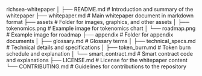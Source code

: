 richsea-whitepaper
│
├── README.md                # Introduction and summary of the whitepaper
├── whitepaper.md            # Main whitepaper document in markdown format
├── assets                   # Folder for images, graphics, and other assets
│   ├── tokenomics.png       # Example image for tokenomics chart
│   └── roadmap.png          # Example image for roadmap
├── appendix                 # Folder for appendix documents
│   ├── glossary.md          # Glossary terms
│   ├── technical_specs.md   # Technical details and specifications
│   ├── token_burn.md        # Token burn schedule and explanation
│   └── smart_contract.md    # Smart contract code and explanations
├── LICENSE.md               # License for the whitepaper content
└── CONTRIBUTING.md          # Guidelines for contributions to the repository
